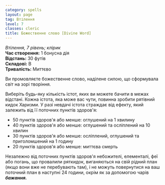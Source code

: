 ```yaml
---
category: spells
layout: page
tag: Втілення
level: 7
classes: cleric
title: Божественне слово [Divine Word]
---
```


_Втілення, 7 рівень; клірик_     
**Час створення:** 1 бонусна дія    
**Відстань:** 30 футів    
**Складові:** В    
**Тривалість:** Миттєво    

Ви промовляєте божественне слово, наділене силою, що сформувала світ на зорі творіння.    

Виберіть будь-яку кількість істот, яких ви можете бачити в межах відстані. Кожна істота, яка може вас чути, повинна зробити рятівний кидок Харизми. У разі невдачі істота страждає від ефекту, який залежить від її поточних пунктів здоров'я:
* 50 пунктів здоров'я або менше: оглушений на 1 хвилину
* 40 пунктів здоров'я або менше: оглушений та осліплений на 10 хвилин
* 30 пунктів здоров'я або менше: осліплений, оглушений та приголомшений на 1 годину
* 20 пунктів здоров'я або менше: миттєва смерть    

Незалежно від поточних пунктів здоров'я небожителі, елементалі, феї або погань, що провалили ряткидок, виганяються на свій рідний план (якщо вони вже не перебувають там), і не можуть повернутися на ваш поточний план в наступні 24 години, окрім як за допомогою чарів **_бажання._** 
